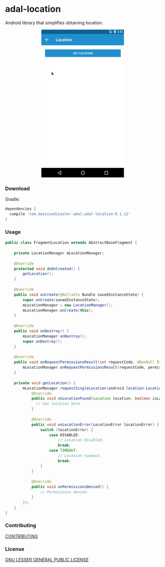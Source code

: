 # adal-location
Android library that simplifies obtaining location.

<div align="center">
  <img src="art/adal-location.gif" />
</div>

### Download
Gradle:

```gradle
dependencies {
  compile 'com.massivedisaster.adal:adal-location:0.1.12'
}
```

### Usage
```java
public class FragmentLocation extends AbstractBaseFragment {

    private LocationManager mLocationManager;

    @Override
    protected void doOnCreated() {
        getLocation(); 
    }

    @Override
    public void onCreate(@Nullable Bundle savedInstanceState) {
        super.onCreate(savedInstanceState);
        mLocationManager = new LocationManager();
        mLocationManager.onCreate(this);
    }

    @Override
    public void onDestroy() {
        mLocationManager.onDestroy();
        super.onDestroy();
    }

    @Override
    public void onRequestPermissionsResult(int requestCode, @NonNull String[] permissions, @NonNull int[] grantResults) {
        mLocationManager.onRequestPermissionsResult(requestCode, permissions, grantResults);
    }

    private void getLocation() {
        mLocationManager.requestSingleLocation(android.location.LocationManager.NETWORK_PROVIDER, true, 10000, new OnLocationManager() {
            @Override
            public void onLocationFound(Location location, boolean isLastKnowLocation) {
              // Use location here.
            }

            @Override
            public void onLocationError(LocationError locationError) {
                switch (locationError) {
                    case DISABLED:
                        // Location disabled.
                        break;
                    case TIMEOUT:
                        // Location timeout.
                        break;
                }
            }

            @Override
            public void onPermissionsDenied() {
                // Permissions denied.
            }
        });
    }
}
```

### Contributing
[CONTRIBUTING](../CONTRIBUTING.md)

### License
[GNU LESSER GENERAL PUBLIC LICENSE](../LICENSE.md)